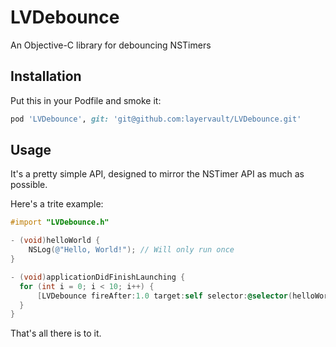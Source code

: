 LVDebounce
==========

An Objective-C library for debouncing NSTimers

## Installation

Put this in your Podfile and smoke it:

```ruby
pod 'LVDebounce', git: 'git@github.com:layervault/LVDebounce.git'
```

## Usage

It's a pretty simple API, designed to mirror the NSTimer API as much as possible.

Here's a trite example:


```Objective-C
#import "LVDebounce.h"

- (void)helloWorld {
    NSLog(@"Hello, World!"); // Will only run once
}

- (void)applicationDidFinishLaunching {
  for (int i = 0; i < 10; i++) {
      [LVDebounce fireAfter:1.0 target:self selector:@selector(helloWorld) userInfo:nil];
  }
}
```

That's all there is to it.
